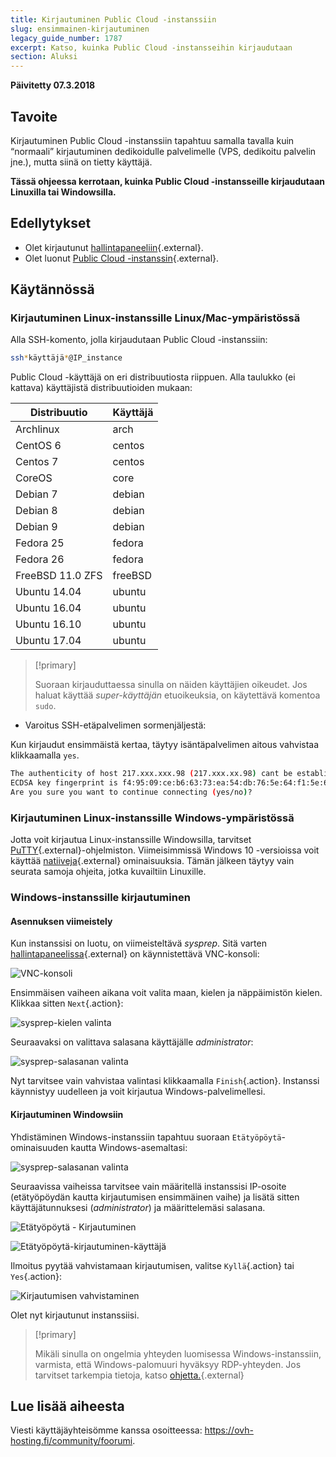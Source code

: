 ```yaml
---
title: Kirjautuminen Public Cloud -instanssiin
slug: ensimmainen-kirjautuminen
legacy_guide_number: 1787
excerpt: Katso, kuinka Public Cloud -instansseihin kirjaudutaan
section: Aluksi
---
```


**Päivitetty 07.3.2018**

## Tavoite

Kirjautuminen Public Cloud -instanssiin tapahtuu samalla tavalla kuin “normaali” kirjautuminen dedikoidulle palvelimelle (VPS, dedikoitu palvelin jne.), mutta siinä on tietty käyttäjä.

**Tässä ohjeessa kerrotaan, kuinka Public Cloud -instansseille kirjaudutaan Linuxilla tai Windowsilla.**


## Edellytykset

- Olet kirjautunut [hallintapaneeliin](https://www.ovh.com/auth/?action=gotomanager){.external}.
- Olet luonut [Public Cloud -instanssin](https://www.ovh-hosting.fi/public-cloud/instances/){.external}.


## Käytännössä

### Kirjautuminen Linux-instanssille Linux/Mac-ympäristössä

Alla SSH-komento, jolla kirjaudutaan Public Cloud -instanssiin:

```sh
ssh*käyttäjä*@IP_instance
```

Public Cloud -käyttäjä on eri distribuutiosta riippuen. Alla taulukko (ei kattava) käyttäjistä distribuutioiden mukaan:

|Distribuutio|Käyttäjä|
|---|---|
|Archlinux|arch|
|CentOS 6|centos|
|Centos 7|centos|
|CoreOS|core|
|Debian 7|debian|
|Debian 8|debian|
|Debian 9|debian|
|Fedora 25|fedora|
|Fedora 26|fedora|
|FreeBSD 11.0 ZFS|freeBSD|
|Ubuntu 14.04|ubuntu|
|Ubuntu 16.04|ubuntu|
|Ubuntu 16.10|ubuntu|
|Ubuntu 17.04|ubuntu|

> [!primary]
>
> Suoraan kirjauduttaessa sinulla on näiden käyttäjien oikeudet. Jos haluat käyttää *super-käyttäjän* etuoikeuksia, on käytettävä komentoa `sudo`.
>


- Varoitus SSH-etäpalvelimen sormenjäljestä:

Kun kirjaudut ensimmäistä kertaa, täytyy isäntäpalvelimen aitous vahvistaa klikkaamalla `yes`.

```sh
The authenticity of host 217.xxx.xxx.98 (217.xxx.xx.98) cant be established.
ECDSA key fingerprint is f4:95:09:ce:b6:63:73:ea:54:db:76:5e:64:f1:5e:6d.
Are you sure you want to continue connecting (yes/no)?
```


### Kirjautuminen Linux-instanssille Windows-ympäristössä

Jotta voit kirjautua Linux-instanssille Windowsilla, tarvitset  [PuTTY](https://www.putty.org/){.external}-ohjelmiston. Viimeisimmissä Windows 10 -versioissa voit käyttää [natiiveja](https://docs.microsoft.com/fi-fi/windows/wsl/about){.external} ominaisuuksia. Tämän jälkeen täytyy vain seurata samoja ohjeita, jotka kuvailtiin Linuxille.


### Windows-instanssille kirjautuminen

#### Asennuksen viimeistely

Kun instanssisi on luotu, on viimeisteltävä *sysprep*. Sitä varten [hallintapaneelissa](https://www.ovh.com/auth/?action=gotomanager){.external} on käynnistettävä VNC-konsoli:

![VNC-konsoli](images/vnc_console.png)

Ensimmäisen vaiheen aikana voit valita maan, kielen ja näppäimistön kielen. Klikkaa sitten `Next`{.action}:

![sysprep-kielen valinta](images/sysprep_first_step.png)

Seuraavaksi on valittava salasana käyttäjälle *administrator*:

![sysprep-salasanan valinta](images/sysprep_first_step.png)

Nyt tarvitsee vain vahvistaa valintasi klikkaamalla `Finish`{.action}. Instanssi käynnistyy uudelleen ja voit kirjautua Windows-palvelimellesi.


#### Kirjautuminen Windowsiin

Yhdistäminen Windows-instanssiin tapahtuu suoraan `Etätyöpöytä`-ominaisuuden kautta Windows-asemaltasi:

![sysprep-salasanan valinta](images/remote_desktop.png)

Seuraavissa vaiheissa tarvitsee vain määritellä instanssisi IP-osoite (etätyöpöydän kautta kirjautumisen ensimmäinen vaihe) ja lisätä sitten käyttäjätunnuksesi (*administrator*) ja määrittelemäsi salasana.

![Etätyöpöytä - Kirjautuminen](images/remote_desktop_connection_IP.png)

![Etätyöpöytä-kirjautuminen-käyttäjä](images/remote_desktop_connection_user.png)

Ilmoitus pyytää vahvistamaan kirjautumisen, valitse `Kyllä`{.action} tai `Yes`{.action}:

![Kirjautumisen vahvistaminen](images/connection_validation.png)

Olet nyt kirjautunut instanssiisi.

> [!primary]
>
> Mikäli sinulla on ongelmia yhteyden luomisessa Windows-instanssiin, varmista, että Windows-palomuuri hyväksyy RDP-yhteyden. Jos tarvitset tarkempia tietoja, katso [ohjetta.](https://docs.ovh.com/fi/vps/windows-first-config/){.external}
>


## Lue lisää aiheesta

Viesti käyttäjäyhteisömme kanssa osoitteessa: <https://ovh-hosting.fi/community/foorumi>.